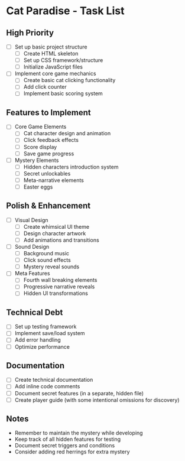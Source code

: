 # Cat Paradise - Task List

## High Priority
- [ ] Set up basic project structure
  - [ ] Create HTML skeleton
  - [ ] Set up CSS framework/structure
  - [ ] Initialize JavaScript files
- [ ] Implement core game mechanics
  - [ ] Create basic cat clicking functionality
  - [ ] Add click counter
  - [ ] Implement basic scoring system

## Features to Implement
- [ ] Core Game Elements
  - [ ] Cat character design and animation
  - [ ] Click feedback effects
  - [ ] Score display
  - [ ] Save game progress
  
- [ ] Mystery Elements
  - [ ] Hidden characters introduction system
  - [ ] Secret unlockables
  - [ ] Meta-narrative elements
  - [ ] Easter eggs

## Polish & Enhancement
- [ ] Visual Design
  - [ ] Create whimsical UI theme
  - [ ] Design character artwork
  - [ ] Add animations and transitions
  
- [ ] Sound Design
  - [ ] Background music
  - [ ] Click sound effects
  - [ ] Mystery reveal sounds
  
- [ ] Meta Features
  - [ ] Fourth wall breaking elements
  - [ ] Progressive narrative reveals
  - [ ] Hidden UI transformations

## Technical Debt
- [ ] Set up testing framework
- [ ] Implement save/load system
- [ ] Add error handling
- [ ] Optimize performance

## Documentation
- [ ] Create technical documentation
- [ ] Add inline code comments
- [ ] Document secret features (in a separate, hidden file)
- [ ] Create player guide (with some intentional omissions for discovery)

## Notes
- Remember to maintain the mystery while developing
- Keep track of all hidden features for testing
- Document secret triggers and conditions
- Consider adding red herrings for extra mystery
